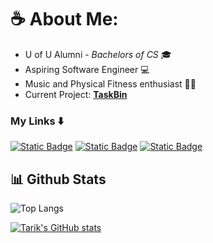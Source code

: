 # :coffee: About Me:
- U of U Alumni - _Bachelors of CS_ 🎓
- Aspiring Software Engineer 💻
- Music and Physical Fitness enthusiast 🎵🏃
- Current Project: [**TaskBin**](https://github.com/TarikVu/TaskBin) 

### My Links ⬇️
[![Static Badge](https://img.shields.io/badge/LinkedIn-0072b1?logo=linkedin)](https://www.linkedin.com/in/tarik-vu-020043210) 
[![Static Badge](https://img.shields.io/badge/Resume-FFFFFF?logo=microsoftword&logoColor=212121)](https://drive.google.com/file/d/1TXRFTCfWAhsASrpsQ0ptwJ2bmv-3whd2/view?usp=sharing) 
[![Static Badge](https://img.shields.io/badge/LeetCode-black?style=flat&logo=LeetCode)](https://leetcode.com/TarikVu/) 





## 📊 Github Stats
![Top Langs](https://github-readme-stats.vercel.app/api/top-langs/?username=TarikVu\&layout=compact\&theme=tokyonight\&title_color=f8f8f8)

[![Tarik's GitHub stats](https://github-readme-stats.vercel.app/api?username=TarikVu\&custom_title=My%20Stats\&title_color=f8f8f8\&show_icons=true\&theme=tokyonight\&rank_icon=github\&hide=contribs)](https://github.com/anuraghazra/github-readme-stats)


